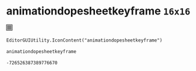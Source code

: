 # animationdopesheetkeyframe `16x16`
<img src="/img/animationdopesheetkeyframe.png" width=16 height=16>

``` CSharp
EditorGUIUtility.IconContent("animationdopesheetkeyframe")
```
```
animationdopesheetkeyframe
```
```
-726526387389776670
```

